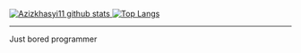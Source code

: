 [![Azizkhasyi11 github stats](https://github-readme-stats.vercel.app/api?username=Azizkhasyi11&count_private=true&show_icons=true&hide_border=true%theme=tokyonight) ![Top Langs](https://github-readme-stats.vercel.app/api/top-langs/?username=Azizkhasyi11&langs_count=8&layout=compact&hide_border=true)](https://github.com/Azizkhasyi11)
<hr></hr>

Just bored programmer
